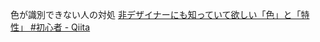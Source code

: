 色が識別できない人の対処
[非デザイナーにも知っていて欲しい「色」と「特性」 #初心者 - Qiita](https://qiita.com/watoson3/items/c7d660ef53bc3513da43)
